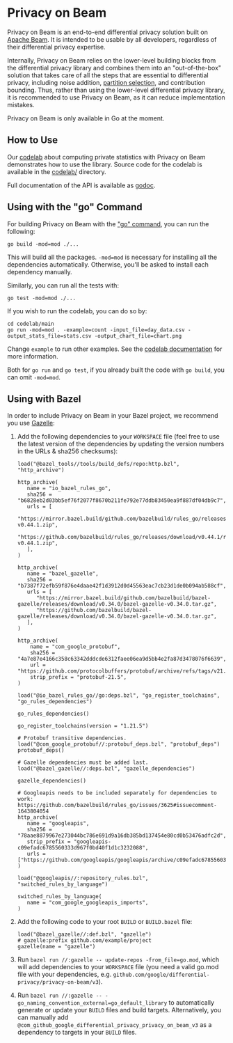 # Privacy on Beam

Privacy on Beam is an end-to-end differential privacy solution built on
[Apache Beam](https://beam.apache.org/documentation/).
It is intended to be usable by all developers, regardless of their differential
privacy expertise.

Internally, Privacy on Beam relies on the lower-level building blocks from the
differential privacy library and combines them into an "out-of-the-box" solution
that takes care of all the steps that are essential to differential privacy,
including noise addition, [partition selection](https://arxiv.org/abs/2006.03684),
and contribution bounding. Thus, rather than using the lower-level differential
privacy library, it is recommended to use Privacy on Beam, as it can reduce
implementation mistakes.

Privacy on Beam is only available in Go at the moment.

## How to Use

Our [codelab](https://codelabs.developers.google.com/codelabs/privacy-on-beam/)
about computing private statistics with Privacy on Beam
demonstrates how to use the library. Source code for the codelab is available in
the [codelab/](codelab)
directory.

Full documentation of the API is available as [godoc](https://godoc.org/github.com/google/differential-privacy/privacy-on-beam/v3/pbeam).

## Using with the "go" Command

For building Privacy on Beam with the ["go" command](https://golang.org/cmd/go/),
you can run the following:
```shell
go build -mod=mod ./...
```
This will build all the packages. `-mod=mod` is necessary for installing all the
dependencies automatically. Otherwise, you'll be asked to install each
dependency manually.

Similarly, you can run all the tests with:
```shell
go test -mod=mod ./...
```

If you wish to run the codelab, you can do so by:
```shell
cd codelab/main
go run -mod=mod . -example=count -input_file=day_data.csv -output_stats_file=stats.csv -output_chart_file=chart.png
```

Change `example` to run other examples. See the
[codelab documentation](https://codelabs.developers.google.com/codelabs/privacy-on-beam/)
for more information.

Both for `go run` and `go test`, if you already built the code with `go build`,
you can omit `-mod=mod`.

## Using with Bazel

In order to include Privacy on Beam in your Bazel project, we recommend you use
[Gazelle](https://github.com/bazelbuild/bazel-gazelle):

1. Add the following dependencies to your `WORKSPACE` file (feel free to use the
   latest version of the dependencies by updating the version numbers in the
   URLs & sha256 checksums):
   ```
   load("@bazel_tools//tools/build_defs/repo:http.bzl", "http_archive")

   http_archive(
      name = "io_bazel_rules_go",
      sha256 = "b6828eb2d03bb5ef76f2077f8670b211fe792e77ddb83450ea9f887df04db9c7",
      urls = [
         "https://mirror.bazel.build/github.com/bazelbuild/rules_go/releases/download/v0.44.1/rules_go-v0.44.1.zip",
         "https://github.com/bazelbuild/rules_go/releases/download/v0.44.1/rules_go-v0.44.1.zip",
      ],
   )

   http_archive(
      name = "bazel_gazelle",
      sha256 = "b7387f72efb59f876e4daae42f1d3912d0d45563eac7cb23d1de0b094ab588cf",
      urls = [
         "https://mirror.bazel.build/github.com/bazelbuild/bazel-gazelle/releases/download/v0.34.0/bazel-gazelle-v0.34.0.tar.gz",
         "https://github.com/bazelbuild/bazel-gazelle/releases/download/v0.34.0/bazel-gazelle-v0.34.0.tar.gz",
      ],
   )

   http_archive(
       name = "com_google_protobuf",
       sha256 = "4a7e87e4166c358c63342dddcde6312faee06ea9d5bb4e2fa87d3478076f6639",
       url = "https://github.com/protocolbuffers/protobuf/archive/refs/tags/v21.5.tar.gz",
       strip_prefix = "protobuf-21.5",
   )

   load("@io_bazel_rules_go//go:deps.bzl", "go_register_toolchains", "go_rules_dependencies")

   go_rules_dependencies()

   go_register_toolchains(version = "1.21.5")

   # Protobuf transitive dependencies.
   load("@com_google_protobuf//:protobuf_deps.bzl", "protobuf_deps")
   protobuf_deps()

   # Gazelle dependencies must be added last.
   load("@bazel_gazelle//:deps.bzl", "gazelle_dependencies")

   gazelle_dependencies()

   # Googleapis needs to be included separately for dependencies to work: https://github.com/bazelbuild/rules_go/issues/3625#issuecomment-1643804054
   http_archive(
      name = "googleapis",
      sha256 = "78aae8879967e273044bc786e691d9a16db385bd137454e80cd0b53476adfc2d",
      strip_prefix = "googleapis-c09efadc6785560333d967f0bd40f1d1c3232088",
      urls = ["https://github.com/googleapis/googleapis/archive/c09efadc6785560333d967f0bd40f1d1c3232088.tar.gz"],
   )

   load("@googleapis//:repository_rules.bzl", "switched_rules_by_language")

   switched_rules_by_language(
      name = "com_google_googleapis_imports",
   )
   ```

1. Add the following code to your root `BUILD` or `BUILD.bazel` file:
   ```
   load("@bazel_gazelle//:def.bzl", "gazelle")
   # gazelle:prefix github.com/example/project
   gazelle(name = "gazelle")
   ```

1. Run `bazel run //:gazelle -- update-repos -from_file=go.mod`, which will add
   dependencies to your `WORKSPACE` file (you need a valid go.mod file with your
   dependencies, e.g. `github.com/google/differential-privacy/privacy-on-beam/v3`).

1. Run `bazel run //:gazelle -- -go_naming_convention_external=go_default_library`
   to automatically generate or update your `BUILD` files and build targets.
   Alternatively, you can manually add
   `@com_github_google_differential_privacy_privacy_on_beam_v3` as a dependency
   to targets in your `BUILD` files.
